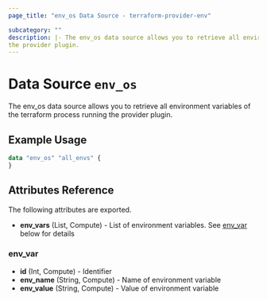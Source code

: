 ```yaml
---
page_title: "env_os Data Source - terraform-provider-env"

subcategory: ""
description: |- The env_os data source allows you to retrieve all environment variables of the terraform process running
the provider plugin.
---
```


# Data Source `env_os`

The env_os data source allows you to retrieve all environment variables of the terraform process running the provider
plugin.

## Example Usage

```terraform
data "env_os" "all_envs" {
}
```

## Attributes Reference

The following attributes are exported.

- **env_vars** (List, Compute) - List of environment variables. See [env_var](#env_var) below for details

### env_var

- **id** (Int, Compute) - Identifier
- **env_name** (String, Compute) - Name of environment variable
- **env_value** (String, Compute) - Value of environment variable
